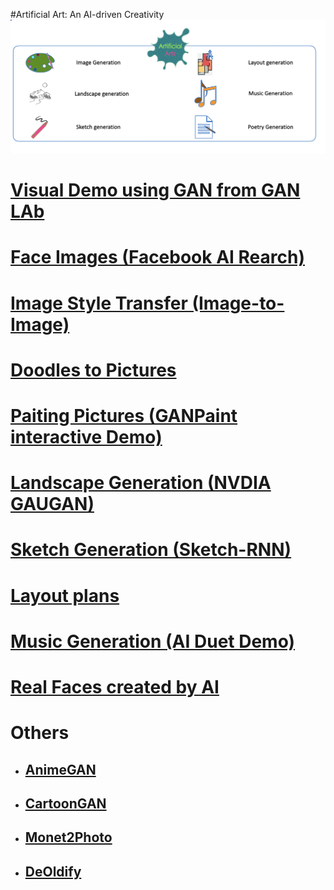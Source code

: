 #Artificial Art:  An AI-driven Creativity
![Artificial Art:  An AI-driven Creativity](/AI-art.png)
# [Visual Demo using GAN from GAN LAb](https://poloclub.github.io/ganlab/)<br>
# [Face Images (Facebook AI Rearch)](https://poloclub.github.io/ganlab/)<br>
# [Image Style Transfer (Image-to-Image)](https://affinelayer.com/pixsrv/)</br>
# [Doodles to Pictures](https://mitmedialab.github.io/GAN-play/)<br>
# [Paiting Pictures (GANPaint interactive Demo)]( https://gandissect.csail.mit.edu)<br>
# [Landscape Generation (NVDIA GAUGAN)](nvidia-research-mingyuliu.com/gaugan)<br>
# [Sketch Generation (Sketch-RNN)](https://magenta.tensorflow.org/assets/sketch_rnn_demo/multi_predict.html)<br>
# [Layout plans](www.houseganpp.com)<br>
# [Music Generation (AI Duet Demo)](https://experiments.withgoogle.com/ai/ai-duet/view/)<br>
# [Real Faces created by AI](https://thispersondoesnotexist.com)<br>
# Others
- ## [AnimeGAN](https://github.com/TonyLianLong/AnimeGAN.js)<br>
- ## [CartoonGAN](https://ai.minivision.cn/#/coreability/cartoon)<br>
- ## [Monet2Photo](https://make-a-monet.herokuapp.com)<br>
- ## [DeOldify](https://deoldify.ai)<br>
